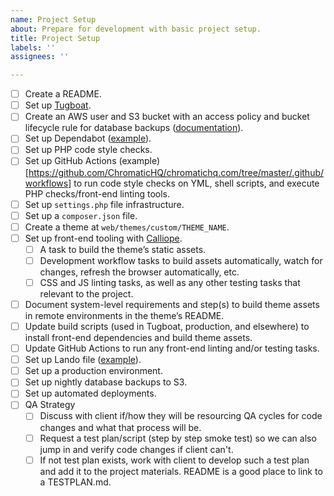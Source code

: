```yaml
---
name: Project Setup
about: Prepare for development with basic project setup.
title: Project Setup
labels: ''
assignees: ''

---
```


<!-- Please check off line-items as they are completed and leave notes if necessary. -->
<!-- If an item is not relevant to this project, [strike it out](https://docs.github.com/en/github/writing-on-github/basic-writing-and-formatting-syntax#styling-text) -->
<!-- (e.g. `~~Not relevant item~~`) or remove it. If child tickets are created for -->
<!-- any line-item, please update this description to include references to them. -->

- [ ] Create a README.
- [ ] Set up [Tugboat](https://dashboard.tugboat.qa/).
- [ ] Create an AWS user and S3 bucket with an access policy and bucket lifecycle rule for database backups ([documentation](https://github.com/ChromaticHQ/Chromatic-Handbook/blob/main/technical/database-backup-aws-s3.md)).
- [ ] Set up Dependabot ([example](https://github.com/ChromaticHQ/chromatichq.com/blob/master/.github/dependabot.yml)).
- [ ] Set up PHP code style checks.
- [ ] Set up GitHub Actions (example)[https://github.com/ChromaticHQ/chromatichq.com/tree/master/.github/workflows] to run code style checks on YML, shell scripts, and execute PHP checks/front-end linting tools.
- [ ] Set up `settings.php` file infrastructure.
- [ ] Set up a `composer.json` file.
- [ ] Create a theme at `web/themes/custom/THEME_NAME`.
- [ ] Set up front-end tooling with [Calliope](https://github.com/ChromaticHQ/calliope).
    - [ ] A task to build the theme’s static assets.
    - [ ] Development workflow tasks to build assets automatically, watch for changes, refresh the browser automatically, etc.
    - [ ] CSS and JS linting tasks, as well as any other testing tasks that relevant to the project.
- [ ] Document system-level requirements and step(s) to build theme assets in remote environments in the theme’s README.
- [ ] Update build scripts (used in Tugboat, production, and elsewhere) to install front-end dependencies and build theme assets.
- [ ] Update GitHub Actions to run any front-end linting and/or testing tasks.
- [ ] Set up Lando file ([example](https://github.com/ChromaticHQ/chromatichq.com/blob/master/.lando.yml)).
- [ ] Set up a production environment.
- [ ] Set up nightly database backups to S3.
- [ ] Set up automated deployments.
- [ ] QA Strategy
    - [ ] Discuss with client if/how they will be resourcing QA cycles for code changes and what that process will be. 
    - [ ] Request a test plan/script (step by step smoke test) so we can also jump in and verify code changes if client can't. 
    - [ ] If not test plan exists, work with client to develop such a test plan and add it to the project materials. README is a good place to link to a TESTPLAN.md.
